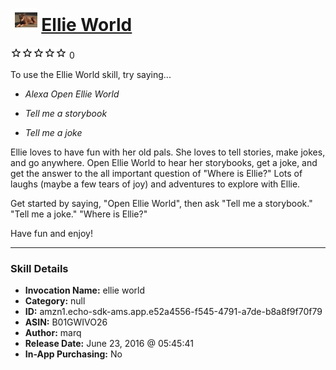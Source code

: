 # &nbsp;<img src="skill_icon" alt="Ellie World icon" width="36"> [Ellie World](http://alexa.amazon.com/#skills/amzn1.echo-sdk-ams.app.e52a4556-f545-4791-a7de-b8a8f9f70f79)
![0 stars](../../images/ic_star_border_black_18dp_1x.png)![0 stars](../../images/ic_star_border_black_18dp_1x.png)![0 stars](../../images/ic_star_border_black_18dp_1x.png)![0 stars](../../images/ic_star_border_black_18dp_1x.png)![0 stars](../../images/ic_star_border_black_18dp_1x.png) 0

To use the Ellie World skill, try saying...

* *Alexa Open Ellie World*

* *Tell me a storybook*

* *Tell me a joke*

Ellie loves to have fun with her old pals. She loves to tell stories, make jokes, and go anywhere. Open Ellie World to hear her storybooks, get a joke, and get the answer to the all important question of "Where is Ellie?" Lots of laughs (maybe a few tears of joy) and adventures to explore with Ellie. 

Get started by saying, "Open Ellie World", then ask
"Tell me a storybook."
"Tell me a joke."
"Where is Ellie?" 

Have fun and enjoy!

***

### Skill Details

* **Invocation Name:** ellie world
* **Category:** null
* **ID:** amzn1.echo-sdk-ams.app.e52a4556-f545-4791-a7de-b8a8f9f70f79
* **ASIN:** B01GWIVO26
* **Author:** marq
* **Release Date:** June 23, 2016 @ 05:45:41
* **In-App Purchasing:** No
